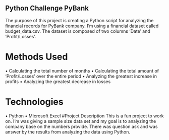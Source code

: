 ## Python Challenge PyBank 

The purpose of this project is creating a Python script for analyzing the financial records for PyBank company. I’m using a financial dataset called budget_data.csv.  The dataset is composed of two columns ‘Date’ and ‘Profit/Losses’.

# Methods Used
•	Calculating the total number of months
•	Calculating the total amount of ‘Profit/Losses’ over the entire period
•	Analyzing the greatest increase in profits
•	Analyzing the greatest decrease in losses

# Technologies
•	Python
•	Microsoft Excel
#Project Description
This is a fun project to work on.  I’m was giving a sample size data set and my goal is to analyzing the company base on the numbers provide.  There was question ask and was answer by the results from analyzing the data using Python.  

